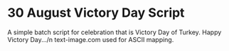 # 30 August Victory Day Script
A simple batch script for celebration that is Victory Day of Turkey. Happy Victory Day.../n
text-image.com used for ASCII mapping.
